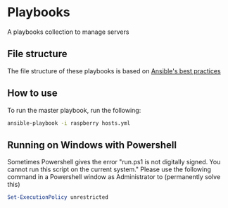 # Playbooks
A playbooks collection to manage servers

## File structure
The file structure of these playbooks is based on [Ansible's best practices](https://docs.ansible.com/ansible/latest/user_guide/ansible_best_practices.html)


## How to use
To run the master playbook, run the following:
```bash
ansible-playbook -i raspberry hosts.yml
```


## Running on Windows with Powershell
Sometimes Powershell gives the error "run.ps1 is not digitally signed. You cannot run this script on the current system."
Please use the following command in a Powershell window as Administrator to (permanently solve this)
```powershell
Set-ExecutionPolicy unrestricted
```
